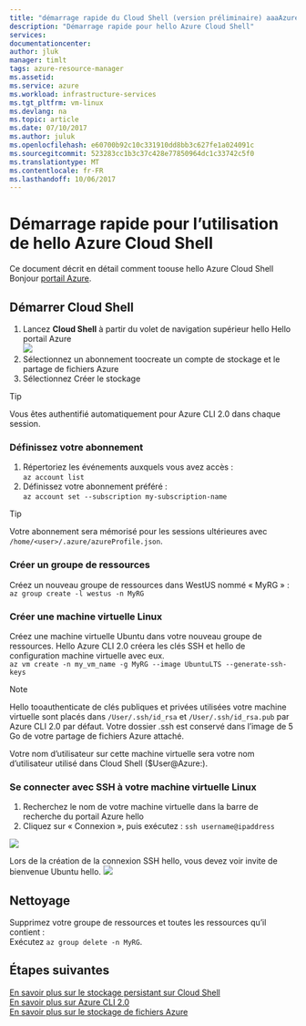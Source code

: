 ```yaml
---
title: "démarrage rapide du Cloud Shell (version préliminaire) aaaAzure | Documents Microsoft"
description: "Démarrage rapide pour hello Azure Cloud Shell"
services: 
documentationcenter: 
author: jluk
manager: timlt
tags: azure-resource-manager
ms.assetid: 
ms.service: azure
ms.workload: infrastructure-services
ms.tgt_pltfrm: vm-linux
ms.devlang: na
ms.topic: article
ms.date: 07/10/2017
ms.author: juluk
ms.openlocfilehash: e60700b92c10c331910dd8bb3c627fe1a024091c
ms.sourcegitcommit: 523283cc1b3c37c428e77850964dc1c33742c5f0
ms.translationtype: MT
ms.contentlocale: fr-FR
ms.lasthandoff: 10/06/2017
---
```

# <a name="quickstart-for-using-hello-azure-cloud-shell"></a>Démarrage rapide pour l’utilisation de hello Azure Cloud Shell

Ce document décrit en détail comment toouse hello Azure Cloud Shell Bonjour [portail Azure](https://ms.portal.azure.com/).

## <a name="start-cloud-shell"></a>Démarrer Cloud Shell
1. Lancez **Cloud Shell** à partir du volet de navigation supérieur hello Hello portail Azure <br>
![](media/shell-icon.png)
2. Sélectionnez un abonnement toocreate un compte de stockage et le partage de fichiers Azure
3. Sélectionnez Créer le stockage

> [!TIP]
> Vous êtes authentifié automatiquement pour Azure CLI 2.0 dans chaque session.

### <a name="set-your-subscription"></a>Définissez votre abonnement
1. Répertoriez les événements auxquels vous avez accès : <br>
`az account list`
2. Définissez votre abonnement préféré : <br>
`az account set --subscription my-subscription-name`

> [!TIP]
> Votre abonnement sera mémorisé pour les sessions ultérieures avec `/home/<user>/.azure/azureProfile.json`.

### <a name="create-a-resource-group"></a>Créer un groupe de ressources
Créez un nouveau groupe de ressources dans WestUS nommé « MyRG » : <br>
`az group create -l westus -n MyRG` <br>

### <a name="create-a-linux-vm"></a>Créer une machine virtuelle Linux
Créez une machine virtuelle Ubuntu dans votre nouveau groupe de ressources. Hello Azure CLI 2.0 créera les clés SSH et hello de configuration machine virtuelle avec eux. <br>
`az vm create -n my_vm_name -g MyRG --image UbuntuLTS --generate-ssh-keys`

> [!NOTE]
> Hello tooauthenticate de clés publiques et privées utilisées votre machine virtuelle sont placés dans `/User/.ssh/id_rsa` et `/User/.ssh/id_rsa.pub` par Azure CLI 2.0 par défaut. Votre dossier .ssh est conservé dans l’image de 5 Go de votre partage de fichiers Azure attaché.

Votre nom d’utilisateur sur cette machine virtuelle sera votre nom d’utilisateur utilisé dans Cloud Shell ($User@Azure:).

### <a name="ssh-into-your-linux-vm"></a>Se connecter avec SSH à votre machine virtuelle Linux
1. Recherchez le nom de votre machine virtuelle dans la barre de recherche du portail Azure hello
2. Cliquez sur « Connexion », puis exécutez : `ssh username@ipaddress`

![](media/sshcmd-copy.png)

Lors de la création de la connexion SSH hello, vous devez voir invite de bienvenue Ubuntu hello.
![](media/ubuntu-welcome.png)

## <a name="cleaning-up"></a>Nettoyage 
Supprimez votre groupe de ressources et toutes les ressources qu’il contient : <br>
Exécutez `az group delete -n MyRG`.

## <a name="next-steps"></a>Étapes suivantes
[En savoir plus sur le stockage persistant sur Cloud Shell](persisting-shell-storage.md) <br>
[En savoir plus sur Azure CLI 2.0](https://docs.microsoft.com/cli/azure/) <br>
[En savoir plus sur le stockage de fichiers Azure](../storage/files/storage-files-introduction.md) <br>